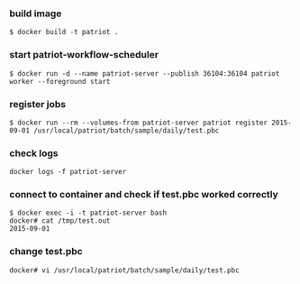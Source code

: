### build image

```
$ docker build -t patriot .
```

### start patriot-workflow-scheduler

```
$ docker run -d --name patriot-server --publish 36104:36104 patriot worker --foreground start
```

### register jobs

```
$ docker run --rm --volumes-from patriot-server patriot register 2015-09-01 /usr/local/patriot/batch/sample/daily/test.pbc
```

### check logs

```
docker logs -f patriot-server
```

### connect to container and check if test.pbc worked correctly

```
$ docker exec -i -t patriot-server bash
docker# cat /tmp/test.out
2015-09-01
```

### change test.pbc

```
docker# vi /usr/local/patriot/batch/sample/daily/test.pbc
```
